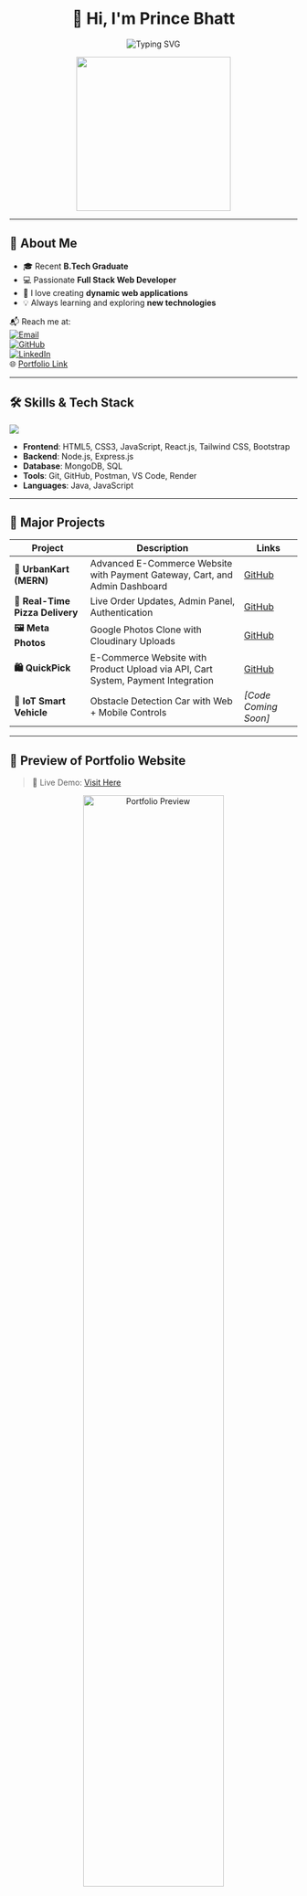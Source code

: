 <h1 align="center">👋 Hi, I'm Prince Bhatt</h1>

<p align="center">
  <img src="https://readme-typing-svg.demolab.com/?lines=Full+Stack+Web+Developer;JavaScript+%7C+Node.js+%7C+React+%7C+MongoDB;Passionate+About+Building+Web+Apps&font=Fira+Code&center=true&width=600&height=45&pause=1000" alt="Typing SVG" />
</p>

<p align="center">
  <img src="https://media.giphy.com/media/qgQUggAC3Pfv687qPC/giphy.gif" width="270px" height="auto" />
</p>

---

## 📌 About Me

- 🎓 Recent **B.Tech Graduate**
- 💻 Passionate **Full Stack Web Developer**
- 🚀 I love creating **dynamic web applications**
- 💡 Always learning and exploring **new technologies**

📬 Reach me at:  
[![Email](https://img.shields.io/badge/Email-princebhatt316@gmail.com-red?style=flat&logo=gmail)](mailto:princebhatt316@gmail.com)  
[![GitHub](https://img.shields.io/badge/GitHub-princebhatt03-181717?style=flat&logo=github)](https://github.com/princebhatt03)  
[![LinkedIn](https://img.shields.io/badge/LinkedIn-Prince%20Bhatt-blue?style=flat&logo=linkedin)](https://www.linkedin.com/in/prince-bhatt-0958a725a/)  
🌐 [Portfolio Link](https://princebhatt03.github.io/Portfolio)

---

## 🛠️ Skills & Tech Stack

<img src="https://skillicons.dev/icons?i=html,css,js,react,nodejs,express,mongodb,mysql,java,git,github,vscode,postman" />

- **Frontend**: HTML5, CSS3, JavaScript, React.js, Tailwind CSS, Bootstrap  
- **Backend**: Node.js, Express.js  
- **Database**: MongoDB, SQL  
- **Tools**: Git, GitHub, Postman, VS Code, Render  
- **Languages**: Java, JavaScript  

---

## 🚀 Major Projects

| Project | Description | Links |
|--------|-------------|--------|
| **🛒 UrbanKart (MERN)** | Advanced E-Commerce Website with Payment Gateway, Cart, and Admin Dashboard | [GitHub](https://github.com/princebhatt03/UrbanKart) |
| **🍕 Real-Time Pizza Delivery** | Live Order Updates, Admin Panel, Authentication | [GitHub](https://github.com/princebhatt03/Pizzeria) |
| **🖼️ Meta Photos** | Google Photos Clone with Cloudinary Uploads | [GitHub](https://github.com/princebhatt03/MetaPhotos) |
| **🛍️ QuickPick** | E-Commerce Website with Product Upload via API, Cart System, Payment Integration | [GitHub](https://github.com/princebhatt03/QuickPick-E-Commerce-Website) |
| **🚗 IoT Smart Vehicle** | Obstacle Detection Car with Web + Mobile Controls | _[Code Coming Soon]_ |

---

## 📸 Preview of Portfolio Website

> 🚧 Live Demo: [Visit Here](https://princebhatt03.github.io/Portfolio)

<p align="center">
  <img src="https://github.com/princebhatt03/Portfolio/assets/your-screenshot-id/portfolio-preview.gif" width="70%" alt="Portfolio Preview" />
</p>

---

## ✨ Features

- Clean, Animated UI/UX
- Section-wise Layout (About, Skills, Projects, Contact)
- Responsive Design
- Hosted using **GitHub Pages**
- Integrated with **your real projects**

---

## 🧩 Technologies Used

| Tech | Usage |
|------|--------|
| HTML, CSS, JavaScript | Structure & Styling |
| React.js | Component-Based Frontend |
| Tailwind CSS | Rapid Styling |
| GitHub Pages | Hosting |
| Figma (optional) | Design Mockups |
| Framer Motion / AOS | Animations & Transitions |

---

## 📈 GitHub Stats

<p align="center">
  <img src="https://github-readme-stats.vercel.app/api?username=princebhatt03&show_icons=true&theme=radical" />
  <img src="https://github-readme-streak-stats.herokuapp.com?user=princebhatt03&theme=radical" />
</p>

---

## 🎯 What's Next?

- Add Blog Section (optional)
- Dark Mode Support
- Live Chat Integration
- Connect to Backend with Contact Form
- More Animations using GSAP or Lottie

---

## 💬 Let's Connect!

> If you liked my work or want to collaborate on any project, feel free to reach out via email or LinkedIn.  
> Also check out my other repositories on [GitHub](https://github.com/princebhatt03).

---

